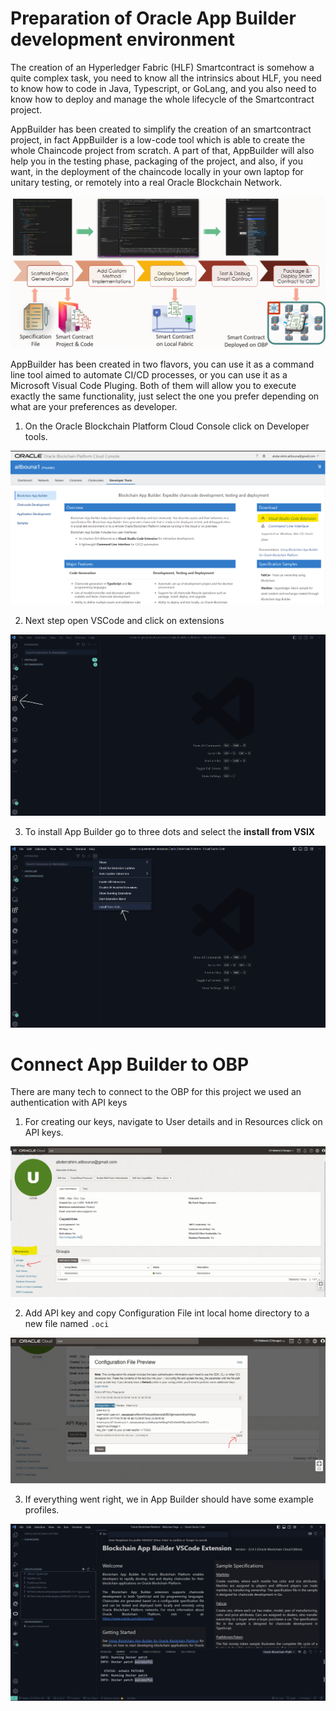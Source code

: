 # Preparation of Oracle App Builder development environment

The creation of an Hyperledger Fabric (HLF) Smartcontract is somehow a quite complex task, you need to know all the intrinsics about HLF, you need to know how to code in Java, Typescript, or GoLang, and you also need to know how to deploy and manage the whole lifecycle of the Smartcontract project.

AppBuilder has been created to simplify the creation of an smartcontract project, in fact AppBuilder is a low-code tool which is able to create the whole Chaincode project from scratch. A part of that, AppBuilder will also help you in the testing phase, packaging of the project, and also, if you want, in the deployment of the chaincode locally in your own laptop for unitary testing, or remotely into a real Oracle Blockchain Network.

<p align="center"  alt="App Builder in VSCode">
<img  src="https://github.com/abderrahimJK/NFT_hyperledger-development-with-oracle-blockchain-app-builder/blob/main/assets/p7.png"/>
</p>

AppBuilder has been created in two flavors, you can use it as a command line tool aimed to automate CI/CD processes, or you can use it as a Microsoft Visual Code Pluging. Both of them will allow you to execute exactly the same functionality, just select the one you prefer depending on what are your preferences as developer.
1. On the Oracle Blockchain Platform Cloud Console click on Developer tools.
<p align="center"  alt="Click on Visual Studio Code Extension">
<img  src="https://github.com/abderrahimJK/NFT_hyperledger-development-with-oracle-blockchain-app-builder/blob/main/assets/p8.png"/>
</p>

2. Next step open VSCode and click on extensions
<p align="center"  alt="Select The compartment where the instance of the founder organization will be created">
<img  src="https://github.com/abderrahimJK/NFT_hyperledger-development-with-oracle-blockchain-app-builder/blob/main/assets/p9.png"/>
</p>

3. To install App Builder go to three dots and select the **install from VSIX**
<p align="center"  alt="Select The extension file that were downloaded previously">
<img  src="https://github.com/abderrahimJK/NFT_hyperledger-development-with-oracle-blockchain-app-builder/blob/main/assets/p10.png"/>
</p>

# Connect App Builder to OBP

There are many tech to connect to the OBP for this project we used an authentication with API keys

1. For creating our keys, navigate to User details and in Resources click on API keys.
<p align="center"  alt="Select The extension file that were downloaded previously">
<img  src="https://github.com/abderrahimJK/NFT_hyperledger-development-with-oracle-blockchain-app-builder/blob/main/assets/p11.png"/>
</p>

2. Add API key and copy Configuration File int local home directory to a new file named `.oci`
<p align="center"  alt="Select The extension file that were downloaded previously">
<img  src="https://github.com/abderrahimJK/NFT_hyperledger-development-with-oracle-blockchain-app-builder/blob/main/assets/p12.png"/>
</p>

3. If everything went right, we in App Builder should have some example profiles.
<p align="center"  alt="Select The extension file that were downloaded previously">
<img  src="https://github.com/abderrahimJK/NFT_hyperledger-development-with-oracle-blockchain-app-builder/blob/main/assets/p13.png"/>
</p>

